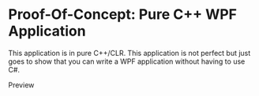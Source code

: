 # Proof-Of-Concept: Pure C++ WPF Application

This application is in pure C++/CLR.
This application is not perfect but just goes to show that you can write a WPF application without having to use C#.

Preview
